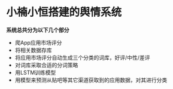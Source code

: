 # **小楠小恒搭建的舆情系统**
**系统总共分为以下几个部分**
- 爬App应用市场评分
- 将相关数据存库
- 将应用市场评分自动生成三个分类的词库，好评/中性/差评
- 对词库采取合适的分词策略
- 用LSTM训练模型
- 用模型来预测从贴吧等其它渠道获取到的应用数据，对其进行分类
